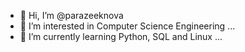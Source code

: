 - 👋 Hi, I’m @parazeeknova
- 👀 I’m interested in Computer Science Engineering ...
- 🌱 I’m currently learning Python, SQL and Linux ...

<!---
parazeeknova/parazeeknova is a ✨ special ✨ repository because its `README.md` (this file) appears on your GitHub profile.
You can click the Preview link to take a look at your changes.
--->
